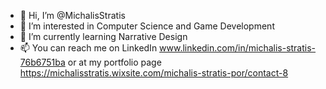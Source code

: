 - 👋 Hi, I’m @MichalisStratis
- 👀 I’m interested in Computer Science and Game Development
- 🌱 I’m currently learning Narrative Design
- 📫 You can reach me on LinkedIn www.linkedin.com/in/michalis-stratis-76b6751ba or at my portfolio page https://michalisstratis.wixsite.com/michalis-stratis-por/contact-8 
